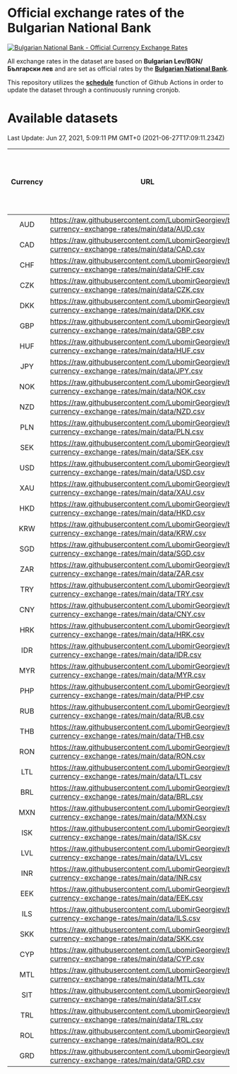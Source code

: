 # Official exchange rates of the Bulgarian National Bank

[![Bulgarian National Bank - Official Currency Exchange Rates](https://github.com/LubomirGeorgiev/bnb-currency-exchange-rates/actions/workflows/update-rates.yml/badge.svg?branch=main)](https://github.com/LubomirGeorgiev/bnb-currency-exchange-rates/actions/workflows/update-rates.yml)

All exchange rates in the dataset are based on **Bulgarian Lev/BGN/Български лев** and are set as official rates by the [**Bulgarian National Bank**](https://www.bnb.bg/Statistics/StExternalSector/StExchangeRates/StERForeignCurrencies/index.htm?toLang=_EN).

This repository utilizes the [**schedule**](https://docs.github.com/en/actions/reference/events-that-trigger-workflows) function of Github Actions in order to update the dataset through a continuously running cronjob.

# Available datasets

<!-- START LINKS (DO NOT EVER FU*ING DELETE THIS COMMENT FOR THE LOVE OF YOUR LIFE!!! IF YOU ARE CURIOS HOW IT WORKS, YOU CAN HAVE A LOOK AT ./src/updateReadme.ts) -->

Last Update: Jun 27, 2021, 5:09:11 PM GMT+0 (2021-06-27T17:09:11.234Z)

| Currency | URL                                                                                             | Number of records | Number of missing days that were filled in |
| :------: | ----------------------------------------------------------------------------------------------- | :---------------: | :----------------------------------------: |
|   AUD    | https://raw.githubusercontent.com/LubomirGeorgiev/bnb-currency-exchange-rates/main/data/AUD.csv |       8166        |                    2512                    |
|   CAD    | https://raw.githubusercontent.com/LubomirGeorgiev/bnb-currency-exchange-rates/main/data/CAD.csv |       8166        |                    2512                    |
|   CHF    | https://raw.githubusercontent.com/LubomirGeorgiev/bnb-currency-exchange-rates/main/data/CHF.csv |       8166        |                    2512                    |
|   CZK    | https://raw.githubusercontent.com/LubomirGeorgiev/bnb-currency-exchange-rates/main/data/CZK.csv |       8166        |                    2512                    |
|   DKK    | https://raw.githubusercontent.com/LubomirGeorgiev/bnb-currency-exchange-rates/main/data/DKK.csv |       8166        |                    2512                    |
|   GBP    | https://raw.githubusercontent.com/LubomirGeorgiev/bnb-currency-exchange-rates/main/data/GBP.csv |       8166        |                    2512                    |
|   HUF    | https://raw.githubusercontent.com/LubomirGeorgiev/bnb-currency-exchange-rates/main/data/HUF.csv |       8166        |                    2512                    |
|   JPY    | https://raw.githubusercontent.com/LubomirGeorgiev/bnb-currency-exchange-rates/main/data/JPY.csv |       8166        |                    2512                    |
|   NOK    | https://raw.githubusercontent.com/LubomirGeorgiev/bnb-currency-exchange-rates/main/data/NOK.csv |       8166        |                    2512                    |
|   NZD    | https://raw.githubusercontent.com/LubomirGeorgiev/bnb-currency-exchange-rates/main/data/NZD.csv |       8166        |                    2512                    |
|   PLN    | https://raw.githubusercontent.com/LubomirGeorgiev/bnb-currency-exchange-rates/main/data/PLN.csv |       8166        |                    2512                    |
|   SEK    | https://raw.githubusercontent.com/LubomirGeorgiev/bnb-currency-exchange-rates/main/data/SEK.csv |       8166        |                    2512                    |
|   USD    | https://raw.githubusercontent.com/LubomirGeorgiev/bnb-currency-exchange-rates/main/data/USD.csv |       8166        |                    2512                    |
|   XAU    | https://raw.githubusercontent.com/LubomirGeorgiev/bnb-currency-exchange-rates/main/data/XAU.csv |       8166        |                    2514                    |
|   HKD    | https://raw.githubusercontent.com/LubomirGeorgiev/bnb-currency-exchange-rates/main/data/HKD.csv |       7866        |                    2423                    |
|   KRW    | https://raw.githubusercontent.com/LubomirGeorgiev/bnb-currency-exchange-rates/main/data/KRW.csv |       7866        |                    2423                    |
|   SGD    | https://raw.githubusercontent.com/LubomirGeorgiev/bnb-currency-exchange-rates/main/data/SGD.csv |       7866        |                    2423                    |
|   ZAR    | https://raw.githubusercontent.com/LubomirGeorgiev/bnb-currency-exchange-rates/main/data/ZAR.csv |       7866        |                    2423                    |
|   TRY    | https://raw.githubusercontent.com/LubomirGeorgiev/bnb-currency-exchange-rates/main/data/TRY.csv |       6346        |                    1951                    |
|   CNY    | https://raw.githubusercontent.com/LubomirGeorgiev/bnb-currency-exchange-rates/main/data/CNY.csv |       6228        |                    1917                    |
|   HRK    | https://raw.githubusercontent.com/LubomirGeorgiev/bnb-currency-exchange-rates/main/data/HRK.csv |       6228        |                    1917                    |
|   IDR    | https://raw.githubusercontent.com/LubomirGeorgiev/bnb-currency-exchange-rates/main/data/IDR.csv |       6228        |                    1917                    |
|   MYR    | https://raw.githubusercontent.com/LubomirGeorgiev/bnb-currency-exchange-rates/main/data/MYR.csv |       6228        |                    1917                    |
|   PHP    | https://raw.githubusercontent.com/LubomirGeorgiev/bnb-currency-exchange-rates/main/data/PHP.csv |       6228        |                    1917                    |
|   RUB    | https://raw.githubusercontent.com/LubomirGeorgiev/bnb-currency-exchange-rates/main/data/RUB.csv |       6228        |                    1917                    |
|   THB    | https://raw.githubusercontent.com/LubomirGeorgiev/bnb-currency-exchange-rates/main/data/THB.csv |       6228        |                    1917                    |
|   RON    | https://raw.githubusercontent.com/LubomirGeorgiev/bnb-currency-exchange-rates/main/data/RON.csv |       6169        |                    1899                    |
|   LTL    | https://raw.githubusercontent.com/LubomirGeorgiev/bnb-currency-exchange-rates/main/data/LTL.csv |       5504        |                    1680                    |
|   BRL    | https://raw.githubusercontent.com/LubomirGeorgiev/bnb-currency-exchange-rates/main/data/BRL.csv |       5259        |                    1621                    |
|   MXN    | https://raw.githubusercontent.com/LubomirGeorgiev/bnb-currency-exchange-rates/main/data/MXN.csv |       5259        |                    1621                    |
|   ISK    | https://raw.githubusercontent.com/LubomirGeorgiev/bnb-currency-exchange-rates/main/data/ISK.csv |       5166        |                    1590                    |
|   LVL    | https://raw.githubusercontent.com/LubomirGeorgiev/bnb-currency-exchange-rates/main/data/LVL.csv |       5143        |                    1570                    |
|   INR    | https://raw.githubusercontent.com/LubomirGeorgiev/bnb-currency-exchange-rates/main/data/INR.csv |       4896        |                    1511                    |
|   EEK    | https://raw.githubusercontent.com/LubomirGeorgiev/bnb-currency-exchange-rates/main/data/EEK.csv |       4351        |                    1324                    |
|   ILS    | https://raw.githubusercontent.com/LubomirGeorgiev/bnb-currency-exchange-rates/main/data/ILS.csv |       3812        |                    1185                    |
|   SKK    | https://raw.githubusercontent.com/LubomirGeorgiev/bnb-currency-exchange-rates/main/data/SKK.csv |       2965        |                    907                     |
|   CYP    | https://raw.githubusercontent.com/LubomirGeorgiev/bnb-currency-exchange-rates/main/data/CYP.csv |       2903        |                    887                     |
|   MTL    | https://raw.githubusercontent.com/LubomirGeorgiev/bnb-currency-exchange-rates/main/data/MTL.csv |       2603        |                    798                     |
|   SIT    | https://raw.githubusercontent.com/LubomirGeorgiev/bnb-currency-exchange-rates/main/data/SIT.csv |       2543        |                    779                     |
|   TRL    | https://raw.githubusercontent.com/LubomirGeorgiev/bnb-currency-exchange-rates/main/data/TRL.csv |       1818        |                    559                     |
|   ROL    | https://raw.githubusercontent.com/LubomirGeorgiev/bnb-currency-exchange-rates/main/data/ROL.csv |       1697        |                    524                     |
|   GRD    | https://raw.githubusercontent.com/LubomirGeorgiev/bnb-currency-exchange-rates/main/data/GRD.csv |        359        |                    107                     |

<!-- END LINKS (DO NOT EVER FU*ING DELETE THIS COMMENT FOR THE LOVE OF YOUR LIFE!!! IF YOU ARE CURIOS HOW IT WORKS, YOU CAN HAVE A LOOK AT ./src/updateReadme.ts) -->
